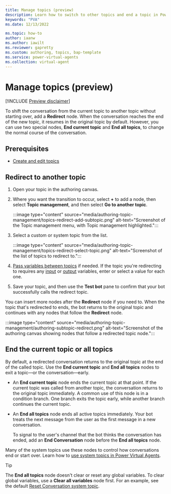```yaml
---
title: Manage topics (preview)
description: Learn how to switch to other topics and end a topic in Power Virtual Agents preview.
keywords: "PVA"
ms.date: 12/13/2022

ms.topic: how-to
author: iaanw
ms.author: iawilt
ms.reviewer: gapretty
ms.custom: authoring, topics, bap-template
ms.service: power-virtual-agents
ms.collection: virtual-agent
---
```


# Manage topics (preview)

[!INCLUDE [Preview disclaimer](includes/public-preview-disclaimer.md)]

To shift the conversation from the current topic to another topic without starting over, add a **Redirect** node. When the conversation reaches the end of the new topic, it resumes in the original topic by default. However, you can use two special nodes, **End current topic** and **End all topics**, to change the normal course of the conversation.

## Prerequisites

- [Create and edit topics](authoring-create-edit-topics.md)

## Redirect to another topic

1. Open your topic in the authoring canvas.

1. Where you want the transition to occur, select **+** to add a node, then select **Topic management**, and then select **Go to another topic**.

    :::image type="content" source="media/authoring-topic-management/topics-redirect-add-subtopic.png" alt-text="Screenshot of the Topic management menu, with Topic management highlighted.":::

1. Select a custom or system topic from the list.

    :::image type="content" source="media/authoring-topic-management/topics-redirect-select-topic.png" alt-text="Screenshot of the list of topics to redirect to.":::

1. [Pass variables between topics](authoring-variables.md#pass-variables-between-topics) if needed. If the topic you're redirecting to requires any [input](/authoring-variables.md#receive-values-from-other-topics) or [output](/authoring-variables.md#return-values-to-original-topics) variables, enter or select a value for each one.

1. Save your topic, and then use the **Test bot** pane to confirm that your bot successfully calls the redirect topic.

You can insert more nodes after the **Redirect** node if you need to. When the topic that's redirected to ends, the bot returns to the original topic and continues with any nodes that follow the **Redirect** node.

:::image type="content" source="media/authoring-topic-management/authoring-subtopic-redirect.png" alt-text="Screenshot of the authoring canvas showing nodes that follow a redirected topic node.":::

## End the current topic or all topics

By default, a redirected conversation returns to the original topic at the end of the called topic. Use the **End current topic** and **End all topics** nodes to exit a topic&mdash;or the conversation&mdash;early.

- An **End current topic** node ends the current topic at that point. If the current topic was called from another topic, the conversation returns to the original topic immediately. A common use of this node is in a condition branch. One branch exits the topic early, while another branch continues the current topic.
- An **End all topics** node ends all active topics immediately. Your bot treats the next message from the user as the first message in a new conversation.

    To signal to the user's channel that the bot thinks the conversation has ended, add an **End Conversation** node before the **End all topics** node.

Many of the system topics use these nodes to control how conversations end or start over. Learn how to [use system topics in Power Virtual Agents](authoring-system-topics.md).

> [!TIP]
> The **End all topics** node doesn't clear or reset any global variables. To clear global variables, use a **Clear all variables** node first. For an example, see the default [Reset Conversation system topic](authoring-system-topics.md#reset-conversation).
